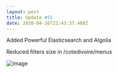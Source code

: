 ```yaml
---
layout: post
title: Update #55
date: 2020-04-26T22:43:37.488Z
---
```

Added Powerful Elasticsearch and Algolia

Reduced filters size in /cotedivoire/menus

![image](/askkarin-changelog/assets/uploads/55-1.jpg)